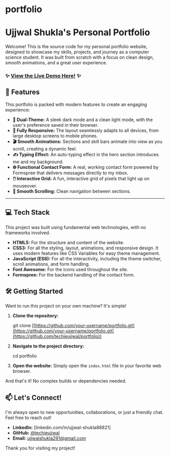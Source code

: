 # portfolio
# Ujjwal Shukla's Personal Portfolio

Welcome! This is the source code for my personal portfolio website, designed to showcase my skills, projects, and journey as a computer science student. It was built from scratch with a focus on clean design, smooth animations, and a great user experience.

### ✨ **[View the Live Demo Here!](https://techieujjwal.github.io/portfolio/)** ✨



## 🌟 Features

This portfolio is packed with modern features to create an engaging experience:

* **🎨 Dual-Theme:** A sleek dark mode and a clean light mode, with the user's preference saved in their browser.
* **📱 Fully Responsive:** The layout seamlessly adapts to all devices, from large desktop screens to mobile phones.
* **🎬 Smooth Animations:** Sections and skill bars animate into view as you scroll, creating a dynamic feel.
* **✍️ Typing Effect:** An auto-typing effect in the hero section introduces me and my background.
* **🌐 Functional Contact Form:** A real, working contact form powered by Formspree that delivers messages directly to my inbox.
* **🖱️ Interactive Grid:** A fun, interactive grid of pixels that light up on mouseover.
* **📜 Smooth Scrolling:** Clean navigation between sections.

---

## 💻 Tech Stack

This project was built using fundamental web technologies, with no frameworks involved.

* **HTML5:** For the structure and content of the website.
* **CSS3:** For all the styling, layout, animations, and responsive design. It uses modern features like CSS Variables for easy theme management.
* **JavaScript (ES6):** For all the interactivity, including the theme switcher, scroll animations, and form handling.
* **Font Awesome:** For the icons used throughout the site.
* **Formspree:** For the backend handling of the contact form.

## 🛠️ Getting Started

Want to run this project on your own machine? It's simple!

1.  **Clone the repository:**
    
    git clone [[https://github.com/your-username/portfolio.git](https://github.com/your-username/portfolio.git](https://github.com/techieujjwal/portfolio))

2.  **Navigate to the project directory:**
    
    cd portfolio

3.  **Open the website:**
    Simply open the `index.html` file in your favorite web browser.

And that's it! No complex builds or dependencies needed.

## 📫 Let's Connect!

I'm always open to new opportunities, collaborations, or just a friendly chat. Feel free to reach out!

* **LinkedIn:** [linkedin.com/in/ujjwal-shukla88821]
* **GitHub:** [@techieujjwal](https://github.com/techieujjwal)
* **Email:** ujjwalshukla291@gmail.com

Thank you for visiting my project!
